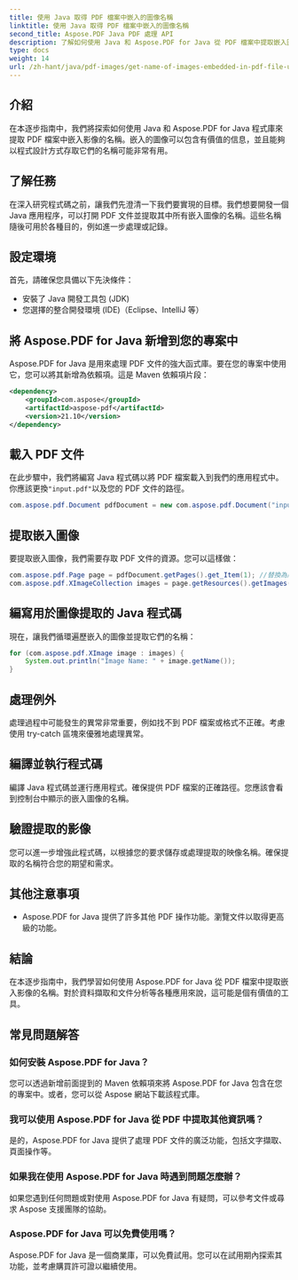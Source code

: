 ```yaml
---
title: 使用 Java 取得 PDF 檔案中嵌入的圖像名稱
linktitle: 使用 Java 取得 PDF 檔案中嵌入的圖像名稱
second_title: Aspose.PDF Java PDF 處理 API
description: 了解如何使用 Java 和 Aspose.PDF for Java 從 PDF 檔案中提取嵌入圖像名稱。帶有原始程式碼的分步指南，用於高效提取 PDF 資料。
type: docs
weight: 14
url: /zh-hant/java/pdf-images/get-name-of-images-embedded-in-pdf-file-using-java/
---
```

## 介紹

在本逐步指南中，我們將探索如何使用 Java 和 Aspose.PDF for Java 程式庫來提取 PDF 檔案中嵌入影像的名稱。嵌入的圖像可以包含有價值的信息，並且能夠以程式設計方式存取它們的名稱可能非常有用。

## 了解任務

在深入研究程式碼之前，讓我們先澄清一下我們要實現的目標。我們想要開發一個 Java 應用程序，可以打開 PDF 文件並提取其中所有嵌入圖像的名稱。這些名稱隨後可用於各種目的，例如進一步處理或記錄。

## 設定環境

首先，請確保您具備以下先決條件：

- 安裝了 Java 開發工具包 (JDK)
- 您選擇的整合開發環境 (IDE)（Eclipse、IntelliJ 等）

## 將 Aspose.PDF for Java 新增到您的專案中

Aspose.PDF for Java 是用來處理 PDF 文件的強大函式庫。要在您的專案中使用它，您可以將其新增為依賴項。這是 Maven 依賴項片段：

```xml
<dependency>
    <groupId>com.aspose</groupId>
    <artifactId>aspose-pdf</artifactId>
    <version>21.10</version>
</dependency>
```

## 載入 PDF 文件

在此步驟中，我們將編寫 Java 程式碼以將 PDF 檔案載入到我們的應用程式中。你應該更換`"input.pdf"`以及您的 PDF 文件的路徑。

```java
com.aspose.pdf.Document pdfDocument = new com.aspose.pdf.Document("input.pdf");
```

## 提取嵌入圖像

要提取嵌入圖像，我們需要存取 PDF 文件的資源。您可以這樣做：

```java
com.aspose.pdf.Page page = pdfDocument.getPages().get_Item(1); //替換為所需的頁碼
com.aspose.pdf.XImageCollection images = page.getResources().getImages();
```

## 編寫用於圖像提取的 Java 程式碼

現在，讓我們循環遍歷嵌入的圖像並提取它們的名稱：

```java
for (com.aspose.pdf.XImage image : images) {
    System.out.println("Image Name: " + image.getName());
}
```

## 處理例外

處理過程中可能發生的異常非常重要，例如找不到 PDF 檔案或格式不正確。考慮使用 try-catch 區塊來優雅地處理異常。

## 編譯並執行程式碼

編譯 Java 程式碼並運行應用程式。確保提供 PDF 檔案的正確路徑。您應該會看到控制台中顯示的嵌入圖像的名稱。

## 驗證提取的影像

您可以進一步增強此程式碼，以根據您的要求儲存或處理提取的映像名稱。確保提取的名稱符合您的期望和需求。

## 其他注意事項

- Aspose.PDF for Java 提供了許多其他 PDF 操作功能。瀏覽文件以取得更高級的功能。

## 結論

在本逐步指南中，我們學習如何使用 Aspose.PDF for Java 從 PDF 檔案中提取嵌入影像的名稱。對於資料擷取和文件分析等各種應用來說，這可能是個有價值的工具。

## 常見問題解答

### 如何安裝 Aspose.PDF for Java？

您可以透過新增前面提到的 Maven 依賴項來將 Aspose.PDF for Java 包含在您的專案中。或者，您可以從 Aspose 網站下載該程式庫。

### 我可以使用 Aspose.PDF for Java 從 PDF 中提取其他資訊嗎？

是的，Aspose.PDF for Java 提供了處理 PDF 文件的廣泛功能，包括文字擷取、頁面操作等。

### 如果我在使用 Aspose.PDF for Java 時遇到問題怎麼辦？

如果您遇到任何問題或對使用 Aspose.PDF for Java 有疑問，可以參考文件或尋求 Aspose 支援團隊的協助。

### Aspose.PDF for Java 可以免費使用嗎？

Aspose.PDF for Java 是一個商業庫，可以免費試用。您可以在試用期內探索其功能，並考慮購買許可證以繼續使用。